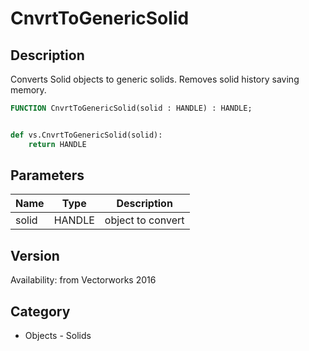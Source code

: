 # CnvrtToGenericSolid

## Description
Converts Solid objects to generic solids. Removes solid history saving memory.

```pascal
FUNCTION CnvrtToGenericSolid(solid : HANDLE) : HANDLE;
```

```python

def vs.CnvrtToGenericSolid(solid):
    return HANDLE
```

## Parameters
|Name|Type|Description|
|---|---|---|
|solid|HANDLE|object to convert|

## Version
Availability: from Vectorworks 2016
## Category
* Objects - Solids

